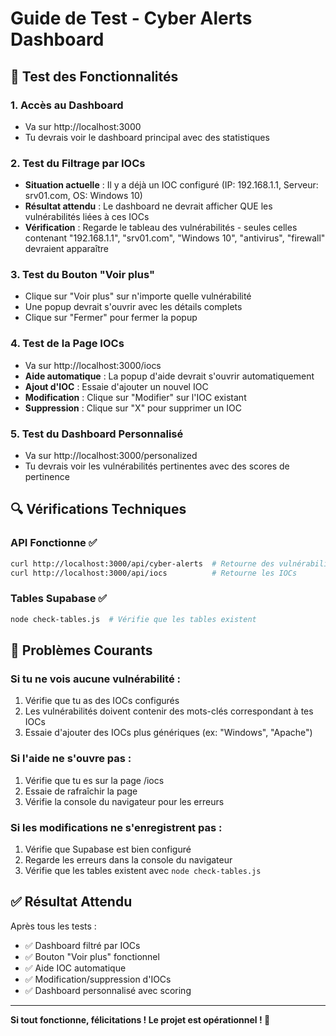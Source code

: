 # Guide de Test - Cyber Alerts Dashboard

## 🎯 Test des Fonctionnalités

### 1. **Accès au Dashboard**
- Va sur http://localhost:3000
- Tu devrais voir le dashboard principal avec des statistiques

### 2. **Test du Filtrage par IOCs**
- **Situation actuelle** : Il y a déjà un IOC configuré (IP: 192.168.1.1, Serveur: srv01.com, OS: Windows 10)
- **Résultat attendu** : Le dashboard ne devrait afficher QUE les vulnérabilités liées à ces IOCs
- **Vérification** : Regarde le tableau des vulnérabilités - seules celles contenant "192.168.1.1", "srv01.com", "Windows 10", "antivirus", "firewall" devraient apparaître

### 3. **Test du Bouton "Voir plus"**
- Clique sur "Voir plus" sur n'importe quelle vulnérabilité
- Une popup devrait s'ouvrir avec les détails complets
- Clique sur "Fermer" pour fermer la popup

### 4. **Test de la Page IOCs**
- Va sur http://localhost:3000/iocs
- **Aide automatique** : La popup d'aide devrait s'ouvrir automatiquement
- **Ajout d'IOC** : Essaie d'ajouter un nouvel IOC
- **Modification** : Clique sur "Modifier" sur l'IOC existant
- **Suppression** : Clique sur "X" pour supprimer un IOC

### 5. **Test du Dashboard Personnalisé**
- Va sur http://localhost:3000/personalized
- Tu devrais voir les vulnérabilités pertinentes avec des scores de pertinence

## 🔍 Vérifications Techniques

### API Fonctionne ✅
```bash
curl http://localhost:3000/api/cyber-alerts  # Retourne des vulnérabilités
curl http://localhost:3000/api/iocs          # Retourne les IOCs
```

### Tables Supabase ✅
```bash
node check-tables.js  # Vérifie que les tables existent
```

## 🚨 Problèmes Courants

### Si tu ne vois aucune vulnérabilité :
1. Vérifie que tu as des IOCs configurés
2. Les vulnérabilités doivent contenir des mots-clés correspondant à tes IOCs
3. Essaie d'ajouter des IOCs plus génériques (ex: "Windows", "Apache")

### Si l'aide ne s'ouvre pas :
1. Vérifie que tu es sur la page /iocs
2. Essaie de rafraîchir la page
3. Vérifie la console du navigateur pour les erreurs

### Si les modifications ne s'enregistrent pas :
1. Vérifie que Supabase est bien configuré
2. Regarde les erreurs dans la console du navigateur
3. Vérifie que les tables existent avec `node check-tables.js`

## ✅ Résultat Attendu

Après tous les tests :
- ✅ Dashboard filtré par IOCs
- ✅ Bouton "Voir plus" fonctionnel
- ✅ Aide IOC automatique
- ✅ Modification/suppression d'IOCs
- ✅ Dashboard personnalisé avec scoring

---
**Si tout fonctionne, félicitations ! Le projet est opérationnel ! 🎉** 